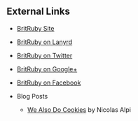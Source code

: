 ## External Links

* [BritRuby Site](http://2013.britruby.com/)
* [BritRuby on Lanyrd](http://lanyrd.com/2013/britruby/)
* [BritRuby on Twitter](https://twitter.com/britruby)
* [BritRuby on Google+](https://plus.google.com/b/118431141742903229480/)
* [BritRuby on Facebook](https://www.facebook.com/britruby)

* Blog Posts
    * [We Also Do Cookies](http://www.wealsodocookies.com/posts/britruby-british-ruby-conference) by Nicolas Alpi